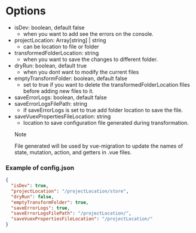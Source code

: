 # Options



- isDev: boolean, default false 
  - when you want to add see the errors on the console.
- projectLocation: Array[string] | string
  - can be location to file or folder
- transformedFolderLocation: string
  - when you want to save the changes to different folder.
- dryRun: boolean, default true
  - when you dont want to modify the current files
- emptyTransformFolder: boolean, default false
  - set to true if you want to delete the transformedFolderLocation files before adding new files to it.
- saveErrorLogs: boolean, default false
- saveErrorLogsFilePath: string
  - if saveErrorLogs is set to true add folder location to save the file.
- saveVuexPropertiesFileLocation: string
  - location to save configuration file generated during transformation. 
  > [!NOTE]
  > File generated will be used by vue-migration to update the names of state, mutation, action, and getters in .vue files.


### Example of config.json

```json
{
  "isDev": true,
  "projectLocation": "/projectLocation/store",
  "dryRun": false,
  "emptyTransformFolder": true,
  "saveErrorLogs": true,
  "saveErrorLogsFilePath": "/projectLocation/",
  "saveVuexPropertiesFileLocation": "/projectLocation/"
}
```